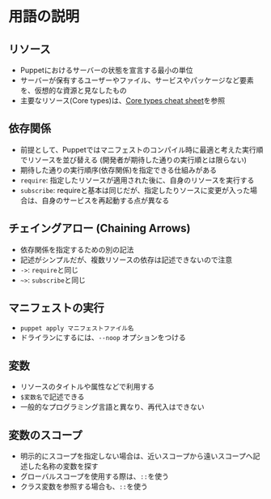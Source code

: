 # 用語の説明

## リソース
* Puppetにおけるサーバーの状態を宣言する最小の単位
* サーバーが保有するユーザーやファイル、サービスやパッケージなど要素を、仮想的な資源と見なしたもの
* 主要なリソース(Core types)は、[Core types cheat sheet](https://docs.puppet.com/puppet/latest/cheatsheet_core_types.html)を参照

## 依存関係
* 前提として、Puppetではマニフェストのコンパイル時に最適と考えた実行順でリソースを並び替える (開発者が期待した通りの実行順とは限らない)
* 期待した通りの実行順序(依存関係)を指定できる仕組みがある
* `require`: 指定したリソースが適用された後に、自身のリソースを実行する
* `subscribe`: requireと基本は同じだが、指定したりソースに変更が入った場合は、自身のサービスを再起動する点が異なる

## チェイングアロー (Chaining Arrows)
* 依存関係を指定するための別の記法
* 記述がシンプルだが、複数リソースの依存は記述できないので注意
* `->`: `require`と同じ
* `~>`: `subscribe`と同じ

## マニフェストの実行
* `puppet apply マニフェストファイル名` 
* ドライランにするには、`--noop` オプションをつける

## 変数
* リソースのタイトルや属性などで利用する
* `$変数名`で記述できる
* 一般的なプログラミング言語と異なり、再代入はできない

## 変数のスコープ
* 明示的にスコープを指定しない場合は、近いスコープから遠いスコープへ記述した名称の変数を探す
* グローバルスコープを使用する際は、`::`を使う
* クラス変数を参照する場合も、`::`を使う



